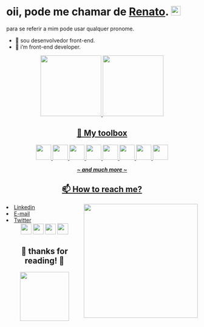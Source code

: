 <h1>oii, pode me chamar de <a href="https://github.com/thnbi">Renato</a>. <img src="https://media.giphy.com/media/hvRJCLFzcasrR4ia7z/giphy.gif" height="25px"> </h1>

para se referir a mim pode usar qualquer pronome.

- 🌱 sou desenvolvedor front-end.
- 🌱 i’m front-end developer.

 <div align="center">
  <a href="https://github.com/thnbi">
  <img height="160em" src="https://github-readme-stats.vercel.app/api?username=thnbi&show_icons=true&theme=shades-of-purple&include_all_commits=true&count_private=true"/>
  <img height="160em" src="https://github-readme-stats.vercel.app/api/top-langs/?username=thnbi&layout=compact&langs_count=7&theme=shades-of-purple"/>
</div>

<div align="center">

## 🧰  My toolbox
<img height="40px" src="https://cdn.jsdelivr.net/gh/devicons/devicon/icons/javascript/javascript-original.svg"/>
<img height="40px" src="https://cdn.jsdelivr.net/gh/devicons/devicon/icons/nodejs/nodejs-original.svg" />
<img height="40px" src="https://cdn.jsdelivr.net/gh/devicons/devicon/icons/react/react-original.svg" />
<img height="40px" src="https://cdn.jsdelivr.net/gh/devicons/devicon/icons/tailwindcss/tailwindcss-plain.svg" />
<img height="40px" src="https://cdn.jsdelivr.net/gh/devicons/devicon/icons/git/git-original.svg" />
<img height="40px" src="https://cdn.jsdelivr.net/gh/devicons/devicon/icons/github/github-original.svg" />
<img height="40px" src="https://cdn.jsdelivr.net/gh/devicons/devicon/icons/vscode/vscode-original.svg" />
<img height="40px" src="https://cdn.jsdelivr.net/gh/devicons/devicon/icons/figma/figma-original.svg" />

*__~ and much more ~__*

## 📫 How to reach me?
<img align="right" height="300" src="https://cdn.discordapp.com/attachments/821200514041511948/1028055247047897188/download_3.jpg">
<li align="left"><a href="https://www.linkedin.com/in/renato-freitas-7b280a226">Linkedin</a></li>
<li align="left" ><a href="https://www.linkedin.com/in/renato-freitas-7b280a226">E-mail</a></li>
</div>
<li align="left"><a href="https://www.linkedin.com/in/renato-freitas-7b280a226">Twitter</a></li>



<div style="display: block" align="center">
<a href="https://www.instagram.com/re_hnbi/" target="_blank"><img height=28 src="https://img.shields.io/badge/-Instagram-%23E4405F?style=for-the-badge&logo=instagram&logoColor=white" target="_blank"></a>
<a href="https://www.twitch.tv/hnbii" target="_blank"><img height=28 src="https://img.shields.io/badge/Twitch-9146FF?style=for-the-badge&logo=twitch&logoColor=white" target="_blank"></a>
<a href="https://twitter.com/thnbii" target="_blank"><img height=28 src="https://img.shields.io/badge/Twitter-1DA1F2?style=for-the-badge&logo=twitter&logoColor=white" target="_blank"></a>
<a href="https://www.tiktok.com/@thnbi" target="_blank"><img height=29 src="https://img.shields.io/badge/TikTok-000000?style=for-the-badge&logo=tiktok&logoColor=white" target="_blank"></a> </div>

<div align="center">
  <h2> 💖 thanks for reading! 💖 </h2>
  <img height="129" src="https://media.discordapp.net/attachments/821200514041511948/937109631954743316/pngegg_1.png?width=560&height=560"/></div>
  